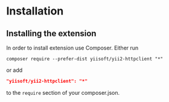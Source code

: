 Installation
============

## Installing the extension

In order to install extension use Composer. Either run
                                            
```
composer require --prefer-dist yiisoft/yii2-httpclient "*"
```

or add

```json
"yiisoft/yii2-httpclient": "*"
```
to the `require` section of your composer.json.
